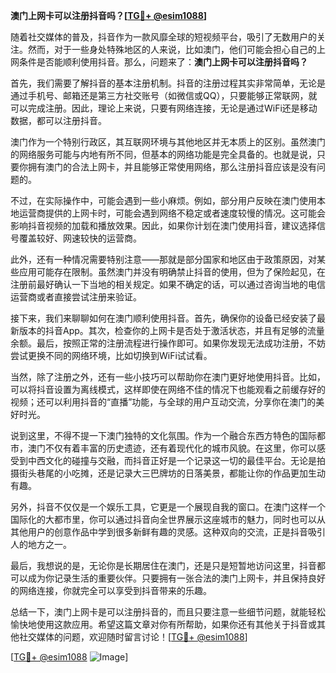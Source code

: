**澳门上网卡可以注册抖音吗？[[TG💪+ @esim1088](https://t.me/s/esim1088)]**

随着社交媒体的普及，抖音作为一款风靡全球的短视频平台，吸引了无数用户的关注。然而，对于一些身处特殊地区的人来说，比如澳门，他们可能会担心自己的上网条件是否能顺利使用抖音。那么，问题来了：**澳门上网卡可以注册抖音吗？**

首先，我们需要了解抖音的基本注册机制。抖音的注册过程其实非常简单，无论是通过手机号、邮箱还是第三方社交账号（如微信或QQ），只要能够正常联网，就可以完成注册。因此，理论上来说，只要有网络连接，无论是通过WiFi还是移动数据，都可以注册抖音。

澳门作为一个特别行政区，其互联网环境与其他地区并无本质上的区别。虽然澳门的网络服务可能与内地有所不同，但基本的网络功能是完全具备的。也就是说，只要你拥有澳门的合法上网卡，并且能够正常使用网络，那么注册抖音应该是没有问题的。

不过，在实际操作中，可能会遇到一些小麻烦。例如，部分用户反映在澳门使用本地运营商提供的上网卡时，可能会遇到网络不稳定或者速度较慢的情况。这可能会影响抖音视频的加载和播放效果。因此，如果你计划在澳门使用抖音，建议选择信号覆盖较好、网速较快的运营商。

此外，还有一种情况需要特别注意——那就是部分国家和地区由于政策原因，对某些应用可能存在限制。虽然澳门并没有明确禁止抖音的使用，但为了保险起见，在注册前最好确认一下当地的相关规定。如果不确定的话，可以通过咨询当地的电信运营商或者直接尝试注册来验证。

接下来，我们来聊聊如何在澳门顺利使用抖音。首先，确保你的设备已经安装了最新版本的抖音App。其次，检查你的上网卡是否处于激活状态，并且有足够的流量余额。最后，按照正常的注册流程进行操作即可。如果你发现无法成功注册，不妨尝试更换不同的网络环境，比如切换到WiFi试试看。

当然，除了注册之外，还有一些小技巧可以帮助你在澳门更好地使用抖音。比如，可以将抖音设置为离线模式，这样即使在网络不佳的情况下也能观看之前缓存好的视频；还可以利用抖音的“直播”功能，与全球的用户互动交流，分享你在澳门的美好时光。

说到这里，不得不提一下澳门独特的文化氛围。作为一个融合东西方特色的国际都市，澳门不仅有着丰富的历史遗迹，还有着现代化的城市风貌。在这里，你可以感受到中西文化的碰撞与交融，而抖音正好是一个记录这一切的最佳平台。无论是拍摄街头巷尾的小吃摊，还是记录大三巴牌坊的日落美景，都能让你的作品更加生动有趣。

另外，抖音不仅仅是一个娱乐工具，它更是一个展现自我的窗口。在澳门这样一个国际化的大都市里，你可以通过抖音向全世界展示这座城市的魅力，同时也可以从其他用户的创意作品中学到很多新鲜有趣的灵感。这种双向的交流，正是抖音吸引人的地方之一。

最后，我想说的是，无论你是长期居住在澳门，还是只是短暂地访问这里，抖音都可以成为你记录生活的重要伙伴。只要拥有一张合法的澳门上网卡，并且保持良好的网络连接，你就完全可以享受到抖音带来的乐趣。

总结一下，澳门上网卡是可以注册抖音的，而且只要注意一些细节问题，就能轻松愉快地使用这款应用。希望这篇文章对你有所帮助，如果你还有其他关于抖音或其他社交媒体的问题，欢迎随时留言讨论！[[TG💪+ @esim1088](https://t.me/s/esim1088)]

[[TG💪+ @esim1088](https://t.me/s/esim1088) ![Image](https://i.postimg.cc/4NQfJmqS/Snipaste-2025-05-13-00-14-12.png)]